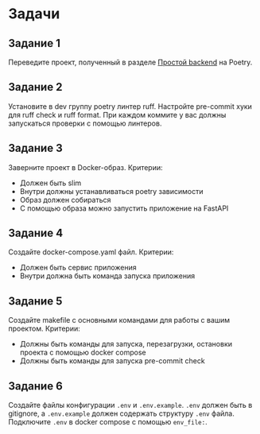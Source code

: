 # Задачи

## Задание 1
Переведите проект, полученный в разделе [Простой backend](/simple_backend/README.md) на Poetry.

## Задание 2 
Установите в dev группу poetry линтер ruff. Настройте pre-commit хуки для ruff check и ruff format.
При каждом коммите у вас должны запускаться проверки с помощью линтеров.

## Задание 3
Заверните проект в Docker-образ. Критерии:
- Должен быть slim
- Внутри должны устанавливаться poetry зависимости
- Образ должен собираться
- С помощью образа можно запустить приложение на FastAPI

## Задание 4
Создайте docker-compose.yaml файл. Критерии:
- Должен быть сервис приложения
- Внутри должна быть команда запуска приложения

## Задание 5
Создайте makefile с основными командами для работы с вашим проектом. Критерии:
- Должны быть команды для запуска, перезагрузки, остановки проекта с помощью docker compose
- Должны быть команды для запуска pre-commit check

## Задание 6
Создайте файлы конфигурации `.env` и `.env.example`. `.env` должен быть в gitignore, а `.env.example` должен содержать структуру `.env` файла.
Подключите  `.env` в docker compose с помощью `env_file:`.

